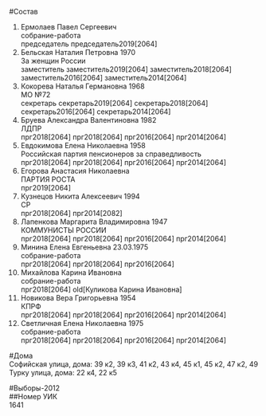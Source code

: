 #Состав  
1. Ермолаев Павел Сергеевич  
    собрание-работа  
    председатель председатель2019[2064]  
2. Бельская Наталия Петровна 1970  
    За женщин России  
    заместитель заместитель2019[2064] заместитель2018[2064] заместитель2016[2064] заместитель2014[2064]  
3. Кокорева Наталья Германовна 1968  
    МО №72  
    секретарь секретарь2019[2064] секретарь2018[2064] секретарь2016[2064] секретарь2014[2064]  
4. Бруева Александра Валентиновна 1982  
    ЛДПР  
    прг2018[2064] прг2018[2064] прг2016[2064] прг2014[2064]  
5. Евдокимова Елена Николаевна 1958  
    Российская партия пенсионеров за справедливость  
    прг2018[2064] прг2018[2064] прг2016[2064] прг2014[2064]  
6. Егорова Анастасия Николаевна  
    ПАРТИЯ РОСТА  
    прг2019[2064]  
7. Кузнецов Никита Алексеевич 1994  
    СР  
    прг2018[2064] прг2014[2082]  
8. Лапенкова Маргарита Владимировна 1947  
    КОММУНИСТЫ РОССИИ  
    прг2018[2064] прг2018[2064] прг2016[2064] прг2014[2064]  
9. Минина Елена Евгеньевна 23.03.1975  
    собрание-работа  
    прг2018[2064] прг2018[2064] прг2016[2064]  
10. Михайлова Карина Ивановна  
    собрание-работа  
    прг2018[2064] old[Куликова Карина Ивановна]  
11. Новикова Вера Григорьевна 1954  
    КПРФ  
    прг2018[2064] прг2018[2064] прг2016[2064] прг2014[2064]  
12. Светличная Елена Николаевна 1975  
    собрание-работа  
    прг2018[2064] прг2018[2064] прг2016[2064] прг2014[2064]  

#Дома  
Софийская улица, дома: 39 к2, 39 к3, 41 к2, 43 к4, 45 к1, 45 к2, 47 к2, 49 Турку улица, дома: 22 к4, 22 к5  
  
#Выборы-2012  
##Номер УИК  
1641  

